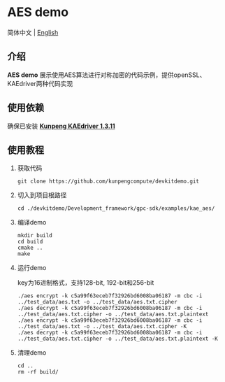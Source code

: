 # **AES demo**

简体中文 | [English](README_en.md)

## 介绍
**AES demo** 展示使用AES算法进行对称加密的代码示例，提供openSSL、KAEdriver两种代码实现

## 使用依赖

确保已安装 **[Kunpeng KAEdriver 1.3.11](https://www.hikunpeng.com/document/detail/zh/kunpengaccel/encryp-decryp/devg-kae/kunpengaccel_16_0011.html)**

## 使用教程

1. 获取代码

   ```shell
   git clone https://github.com/kunpengcompute/devkitdemo.git
   ```

2. 切入到项目根路径

   ```shell
   cd ./devkitdemo/Development_framework/gpc-sdk/examples/kae_aes/
   ```

3. 编译demo

   ```shell
   mkdir build
   cd build
   cmake ..
   make
   ```

4. 运行demo

   key为16进制格式，支持128-bit, 192-bit和256-bit

   ```shell
   ./aes encrypt -k c5a99f63eceb7f32926bd6008ba06187 -m cbc -i ../test_data/aes.txt -o ../test_data/aes.txt.cipher
   ./aes decrypt -k c5a99f63eceb7f32926bd6008ba06187 -m cbc -i ../test_data/aes.txt.cipher -o ../test_data/aes.txt.plaintext
   ./aes encrypt -k c5a99f63eceb7f32926bd6008ba06187 -m cbc -i ../test_data/aes.txt -o ../test_data/aes.txt.cipher -K
   ./aes decrypt -k c5a99f63eceb7f32926bd6008ba06187 -m cbc -i ../test_data/aes.txt.cipher -o ../test_data/aes.txt.plaintext -K
   ```

5. 清理demo

   ```shell
   cd ..
   rm -rf build/
   ```
